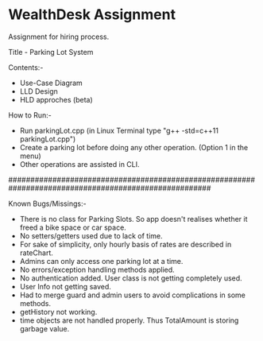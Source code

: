 # WealthDesk Assignment
 Assignment for hiring process.

Title - Parking Lot System

Contents:-

- Use-Case Diagram
- LLD Design
- HLD approches (beta)

How to Run:-

- Run parkingLot.cpp (in Linux Terminal type "g++ -std=c++11 parkingLot.cpp")
- Create a parking lot before doing any other operation. (Option 1 in the menu)
- Other operations are assisted in CLI.


######################################################################################################

Known Bugs/Missings:-

- There is no class for Parking Slots. So app doesn't realises whether it freed a bike space or car space.
- No setters/getters used due to lack of time.
- For sake of simplicity, only hourly basis of rates are described in rateChart.
- Admins can only access one parking lot at a time.
- No errors/exception handling methods applied.
- No authentication added. User class is not getting completely used.
- User Info not getting saved.
- Had to merge guard and admin users to avoid complications in some methods.
- getHistory not working.
- time objects are not handled properly. Thus TotalAmount is storing garbage value. 